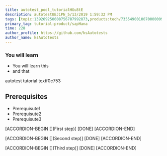 ```yaml
---
title: autotest_pool_tutorialHGu8tE
description: autotestUBJ1PN_5/13/2019 1:59:32 PM
tags: [topic:139269250608756787992873,products:tech/73554900100700000996,tutorial:experience/advanced]
primary_tag: tutorial:product/sapHana
time: 228
author_profile: https://github.com/ksAutotests
author_name: ksAutotests
---
```

### You will learn
- You will learn this
- and that

autotest tutorial textf0c753

## Prerequisites
- Prerequisute1
- Prerequisute2
- Prerequisute3

[ACCORDION-BEGIN [](First step)]
[DONE]
[ACCORDION-END]

[ACCORDION-BEGIN [](Second step)]
[DONE]
[ACCORDION-END]

[ACCORDION-BEGIN [](Third step)]
[DONE]
[ACCORDION-END]

